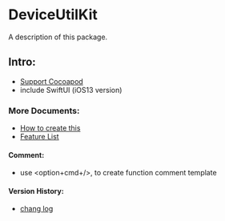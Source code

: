 # DeviceUtilKit

A description of this package.

## Intro:

- [Support Cocoapod](https://cocoapods.org/pods/DeviceUtilKit)
- include SwiftUI (iOS13 version)

### More Documents:

- [How to create this](./docs/how_to_create.md)
- [Feature List](./docs/feature_list.md)

#### Comment:

- use <option+cmd+/>, to create function comment template

#### Version History:

- [chang log](./docs/change_log.md)
